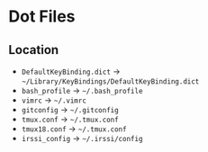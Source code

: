 # Dot Files

## Location

* `DefaultKeyBinding.dict` -> `~/Library/KeyBindings/DefaultKeyBinding.dict`
* `bash_profile` -> `~/.bash_profile`
* `vimrc` -> `~/.vimrc`
* `gitconfig` -> `~/.gitconfig`
* `tmux.conf` -> `~/.tmux.conf`
* `tmux18.conf` -> `~/.tmux.conf`
* `irssi_config` -> `~/.irssi/config`
